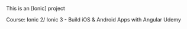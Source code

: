This is an [Ionic] project

Course: Ionic 2/ Ionic 3 - Build iOS & Android Apps with Angular Udemy

